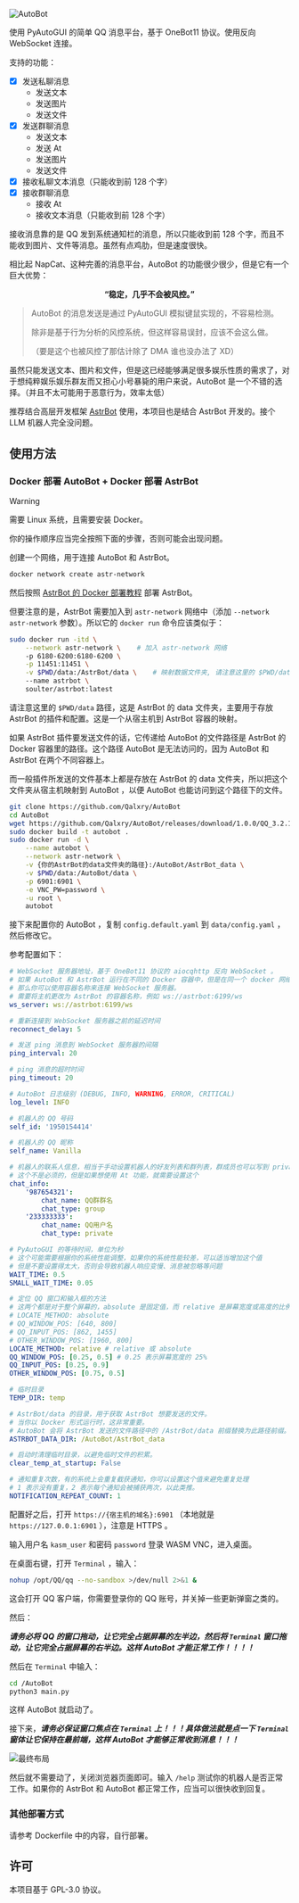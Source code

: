 ![AutoBot](https://socialify.git.ci/Qalxry/AutoBot/image?description=1&font=Jost&logo=https%3A%2F%2Fraw.githubusercontent.com%2FQalxry%2FAutoBot%2Frefs%2Fheads%2Fmain%2Fassets%2Flogo.png&name=1&owner=1&pattern=Plus&stargazers=1&theme=Auto)

使用 PyAutoGUI 的简单 QQ 消息平台，基于 OneBot11 协议。使用反向 WebSocket 连接。

支持的功能：

- [x] 发送私聊消息
   - 发送文本
   - 发送图片
   - 发送文件
- [x] 发送群聊消息
   - 发送文本
   - 发送 At
   - 发送图片
   - 发送文件
- [x] 接收私聊文本消息（只能收到前 128 个字）
- [x] 接收群聊消息
   - 接收 At
   - 接收文本消息（只能收到前 128 个字）

接收消息靠的是 QQ 发到系统通知栏的消息，所以只能收到前 128 个字，而且不能收到图片、文件等消息。虽然有点鸡肋，但是速度很快。

相比起 NapCat、这种完善的消息平台，AutoBot 的功能很少很少，但是它有一个巨大优势：

<p align='center'><b>“稳定，几乎不会被风控。”</b></p>

> AutoBot 的消息发送是通过 PyAutoGUI 模拟键鼠实现的，不容易检测。
>
> 除非是基于行为分析的风控系统，但这样容易误封，应该不会这么做。
>
>（要是这个也被风控了那估计除了 DMA 谁也没办法了 XD）

虽然只能发送文本、图片和文件，但是这已经能够满足很多娱乐性质的需求了，对于想纯粹娱乐娱乐群友而又担心小号暴毙的用户来说，AutoBot 是一个不错的选择。（并且不太可能用于恶意行为，效率太低）

推荐结合高层开发框架 [AstrBot](https://github.com/Soulter/AstrBot) 使用，本项目也是结合 AstrBot 开发的。接个 LLM 机器人完全没问题。

## 使用方法

### Docker 部署 AutoBot + Docker 部署 AstrBot

> [!WARNING]
>
> 需要 Linux 系统，且需要安装 Docker。
>
> 你的操作顺序应当完全按照下面的步骤，否则可能会出现问题。

创建一个网络，用于连接 AutoBot 和 AstrBot。

```bash
docker network create astr-network
```

然后按照 [AstrBot 的 Docker 部署教程](https://astrbot.soulter.top/deploy/astrbot/docker.html) 部署 AstrBot。

但要注意的是，AstrBot 需要加入到 `astr-network` 网络中（添加 `--network astr-network` 参数）。所以它的 `docker run` 命令应该类似于：

```bash
sudo docker run -itd \
    --network astr-network \    # 加入 astr-network 网络
    -p 6180-6200:6180-6200 \
    -p 11451:11451 \
    -v $PWD/data:/AstrBot/data \    # 映射数据文件夹, 请注意这里的 $PWD/data 路径, 后面 AutoBot 部署时会用到
    --name astrbot \
    soulter/astrbot:latest
```

请注意这里的 `$PWD/data` 路径，这是 AstrBot 的 data 文件夹，主要用于存放 AstrBot 的插件和配置。这是一个从宿主机到 AstrBot 容器的映射。

如果 AstrBot 插件要发送文件的话，它传递给 AutoBot 的文件路径是 AstrBot 的 Docker 容器里的路径。这个路径 AutoBot 是无法访问的，因为 AutoBot 和 AstrBot 在两个不同容器上。

而一般插件所发送的文件基本上都是存放在 AstrBot 的 data 文件夹，所以把这个文件夹从宿主机映射到 AutoBot ，以便 AutoBot 也能访问到这个路径下的文件。

```bash
git clone https://github.com/Qalxry/AutoBot
cd AutoBot
wget https://github.com/Qalxry/AutoBot/releases/download/1.0.0/QQ_3.2.12_240927_amd64_01.deb -O ./bin/QQ_3.2.12_240927_amd64_01.deb
sudo docker build -t autobot .
sudo docker run -d \
    --name autobot \
    --network astr-network \
    -v {你的AstrBot的data文件夹的路径}:/AutoBot/AstrBot_data \
    -v $PWD/data:/AutoBot/data \
    -p 6901:6901 \
    -e VNC_PW=password \
    -u root \
    autobot
```

接下来配置你的 AutoBot ，复制 `config.default.yaml` 到 `data/config.yaml` ，然后修改它。

参考配置如下：

```yaml
# WebSocket 服务器地址，基于 OneBot11 协议的 aiocqhttp 反向 WebSocket 。
# 如果 AutoBot 和 AstrBot 运行在不同的 Docker 容器中，但是在同一个 docker 网络下，
# 那么你可以使用容器名称来连接 WebSocket 服务器。
# 需要将主机更改为 AstrBot 的容器名称，例如 ws://astrbot:6199/ws
ws_server: ws://astrbot:6199/ws

# 重新连接到 WebSocket 服务器之前的延迟时间
reconnect_delay: 5

# 发送 ping 消息到 WebSocket 服务器的间隔
ping_interval: 20

# ping 消息的超时时间
ping_timeout: 20

# AutoBot 日志级别 (DEBUG, INFO, WARNING, ERROR, CRITICAL)
log_level: INFO

# 机器人的 QQ 号码
self_id: '1950154414'

# 机器人的 QQ 昵称
self_name: Vanilla

# 机器人的联系人信息，相当于手动设置机器人的好友列表和群列表，群成员也可以写到 private 里
# 这个不是必须的，但是如果想使用 At 功能，就需要设置这个
chat_info:
    '987654321':
        chat_name: QQ群群名
        chat_type: group
    '233333333':
        chat_name: QQ用户名
        chat_type: private

# PyAutoGUI 的等待时间，单位为秒
# 这个可能需要根据你的系统性能调整，如果你的系统性能较差，可以适当增加这个值
# 但是不要设置得太大，否则会导致机器人响应变慢、消息被忽略等问题
WAIT_TIME: 0.5
SMALL_WAIT_TIME: 0.05

# 定位 QQ 窗口和输入框的方法
# 这两个都是对于整个屏幕的，absolute 是固定值，而 relative 是屏幕宽度或高度的比例
# LOCATE_METHOD: absolute
# QQ_WINDOW_POS: [640, 800]
# QQ_INPUT_POS: [862, 1455]
# OTHER_WINDOW_POS: [1960, 800]
LOCATE_METHOD: relative # relative 或 absolute
QQ_WINDOW_POS: [0.25, 0.5] # 0.25 表示屏幕宽度的 25%
QQ_INPUT_POS: [0.25, 0.9]
OTHER_WINDOW_POS: [0.75, 0.5]

# 临时目录
TEMP_DIR: temp

# AstrBot/data 的目录，用于获取 AstrBot 想要发送的文件。
# 当你以 Docker 形式运行时，这非常重要。
# AutoBot 会将 AstrBot 发送的文件路径中的 /AstrBot/data 前缀替换为此路径前缀。
ASTRBOT_DATA_DIR: /AutoBot/AstrBot_data

# 启动时清理临时目录，以避免临时文件的积累。
clear_temp_at_startup: False

# 通知重复次数，有的系统上会重复截获通知，你可以设置这个值来避免重复处理
# 1 表示没有重复，2 表示每个通知会被捕获两次，以此类推。
NOTIFICATION_REPEAT_COUNT: 1
```

配置好之后，打开 `https://{宿主机的域名}:6901` （本地就是 `https://127.0.0.1:6901` ），注意是 HTTPS 。

输入用户名 `kasm_user` 和密码 `password` 登录 WASM VNC，进入桌面。

在桌面右键，打开 `Terminal` ，输入：

```bash
nohup /opt/QQ/qq --no-sandbox >/dev/null 2>&1 &
```

这会打开 QQ 客户端，你需要登录你的 QQ 账号，并关掉一些更新弹窗之类的。

然后：

***请务必将 QQ 的窗口拖动，让它完全占据屏幕的左半边，然后将 `Terminal` 窗口拖动，让它完全占据屏幕的右半边。这样 AutoBot 才能正常工作！！！！***

然后在 `Terminal` 中输入：

```bash
cd /AutoBot
python3 main.py
```

这样 AutoBot 就启动了。

接下来，***请务必保证窗口焦点在 `Terminal` 上！！！具体做法就是点一下 `Terminal` 窗体让它保持在最前端，这样 AutoBot 才能够正常收到消息！！！***

![最终布局](./assets/image.png)

然后就不需要动了，关闭浏览器页面即可。输入 `/help` 测试你的机器人是否正常工作。如果你的 AstrBot 和 AutoBot 都正常工作，应当可以很快收到回复。

### 其他部署方式

请参考 Dockerfile 中的内容，自行部署。

## 许可

本项目基于 GPL-3.0 协议。
